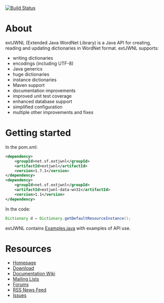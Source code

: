 [![Build Status](https://travis-ci.org/extjwnl/extjwnl.png?branch=master)](https://travis-ci.org/extjwnl/extjwnl)

# About

extJWNL (Extended Java WordNet Library) is a Java API for creating, reading and updating dictionaries in WordNet format. extJWNL supports:
* writing dictionaries
* encodings (including UTF-8)
* Java generics
* huge dictionaries
* instance dictionaries
* Maven support
* documentation improvements
* improved unit test coverage
* enhanced database support
* simplified configuration
* multiple other improvements and fixes

# Getting started

In the pom.xml:

```xml
<dependency>
    <groupId>net.sf.extjwnl</groupId>
    <artifactId>extjwnl</artifactId>
    <version>1.7.1</version>
</dependency>
<dependency>
    <groupId>net.sf.extjwnl</groupId>
    <artifactId>extjwnl-data-wn31</artifactId>
    <version>1.1</version>
</dependency>
```

In the code:

```java
Dictionary d = Dictionary.getDefaultResourceInstance();
```

extJWNL contains [Examples.java](utilities/src/main/java/net/sf/extjwnl/utilities/Examples.java) with examples of API use.

# Resources

* [Homepage](http://extjwnl.sourceforge.net)
* [Download](http://sourceforge.net/projects/extjwnl/files)
* [Documentation Wiki](https://github.com/extjwnl/extjwnl/wiki)
* [Mailing Lists](http://lists.sourceforge.net/lists/listinfo/extjwnl-announce)
* [Forums](http://sourceforge.net/projects/extjwnl/forums/)
* [RSS News Feed](http://sourceforge.net/export/rss2_projnews.php?group_id=386458)
* [Issues](https://github.com/extjwnl/extjwnl/issues)
